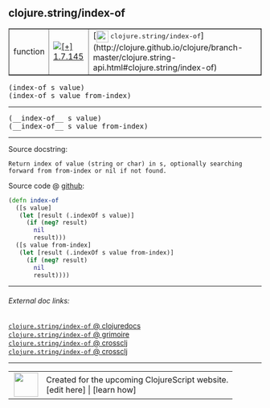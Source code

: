 ## clojure.string/index-of



 <table border="1">
<tr>
<td>function</td>
<td><a href="https://github.com/cljsinfo/cljs-api-docs/tree/1.7.145"><img valign="middle" alt="[+] 1.7.145" title="Added in 1.7.145" src="https://img.shields.io/badge/+-1.7.145-lightgrey.svg"></a> </td>
<td>
[<img height="24px" valign="middle" src="http://i.imgur.com/1GjPKvB.png"> <samp>clojure.string/index-of</samp>](http://clojure.github.io/clojure/branch-master/clojure.string-api.html#clojure.string/index-of)
</td>
</tr>
</table>

<samp>(index-of s value)</samp><br>
<samp>(index-of s value from-index)</samp><br>

---

 <samp>
(__index-of__ s value)<br>
</samp>
 <samp>
(__index-of__ s value from-index)<br>
</samp>

---





Source docstring:

```
Return index of value (string or char) in s, optionally searching
forward from from-index or nil if not found.
```


Source code @ [github]():

```clj
(defn index-of
  ([s value]
   (let [result (.indexOf s value)]
     (if (neg? result)
       nil
       result)))
  ([s value from-index]
   (let [result (.indexOf s value from-index)]
     (if (neg? result)
       nil
       result))))
```

<!--
Repo - tag - source tree - lines:

 <pre>

</pre>

-->

---



###### External doc links:

[`clojure.string/index-of` @ clojuredocs](http://clojuredocs.org/clojure.string/index-of)<br>
[`clojure.string/index-of` @ grimoire](http://conj.io/store/v1/org.clojure/clojure/1.7.0-beta3/clj/clojure.string/index-of/)<br>
[`clojure.string/index-of` @ crossclj](http://crossclj.info/fun/clojure.string/index-of.html)<br>
[`clojure.string/index-of` @ crossclj](http://crossclj.info/fun/clojure.string.cljs/index-of.html)<br>

---

 <table>
<tr><td>
<img valign="middle" align="right" width="48px" src="http://i.imgur.com/Hi20huC.png">
</td><td>
Created for the upcoming ClojureScript website.<br>
[edit here] | [learn how]
</td></tr></table>

[edit here]:https://github.com/cljsinfo/cljs-api-docs/blob/master/cljsdoc/clojure.string/index-of.cljsdoc
[learn how]:https://github.com/cljsinfo/cljs-api-docs/wiki/cljsdoc-files

<!--

This information was too distracting to show to readers, but I'll leave it
commented here since it is helpful to:

- pretty-print the data used to generate this document
- and show how to retrieve that data



The API data for this symbol:

```clj
{:ns "clojure.string",
 :name "index-of",
 :signature ["[s value]" "[s value from-index]"],
 :name-encode "index-of",
 :history [["+" "1.7.145"]],
 :type "function",
 :clj-equiv {:full-name "clojure.string/index-of",
             :url "http://clojure.github.io/clojure/branch-master/clojure.string-api.html#clojure.string/index-of"},
 :full-name-encode "clojure.string/index-of",
 :source {:code "(defn index-of\n  ([s value]\n   (let [result (.indexOf s value)]\n     (if (neg? result)\n       nil\n       result)))\n  ([s value from-index]\n   (let [result (.indexOf s value from-index)]\n     (if (neg? result)\n       nil\n       result))))",
          :title "Source code",
          :repo "clojurescript",
          :tag "r1.8.40",
          :filename "src/main/cljs/clojure/string.cljs",
          :lines [217 229],
          :url "https://github.com/clojure/clojurescript/blob/r1.8.40/src/main/cljs/clojure/string.cljs#L217-L229"},
 :usage ["(index-of s value)" "(index-of s value from-index)"],
 :full-name "clojure.string/index-of",
 :docstring "Return index of value (string or char) in s, optionally searching\nforward from from-index or nil if not found.",
 :cljsdoc-url "https://github.com/cljsinfo/cljs-api-docs/blob/master/cljsdoc/clojure.string/index-of.cljsdoc"}

```

Retrieve the API data for this symbol:

```clj
;; from Clojure REPL
(require '[clojure.edn :as edn])
(-> (slurp "https://raw.githubusercontent.com/cljsinfo/cljs-api-docs/catalog/cljs-api.edn")
    (edn/read-string)
    (get-in [:symbols "clojure.string/index-of"]))
```

-->
